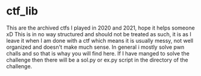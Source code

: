 # ctf_lib
This are the archived ctfs I played in 2020 and 2021, hope it helps someone xD
This is in no way structured and should not be treated as such, it is as I leave it when I am done with a ctf
which means it is usually messy, not well organized and doesn't make much sense.
In general i mostly solve pwn challs and so that is whay you will find here. If I have manged to solve the challenge then there will be a sol.py or ex.py script in the directory of the challenge.
